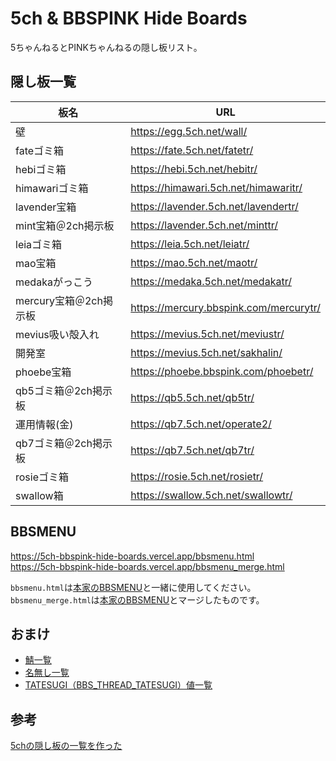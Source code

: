 # 5ch & BBSPINK Hide Boards

5ちゃんねるとPINKちゃんねるの隠し板リスト。

## 隠し板一覧

| 板名                   | URL                                      |
| ---------------------- | ---------------------------------------- |
| 壁                     | <https://egg.5ch.net/wall/>              |
| fateゴミ箱             | <https://fate.5ch.net/fatetr/>           |
| hebiゴミ箱             | <https://hebi.5ch.net/hebitr/>           |
| himawariゴミ箱         | <https://himawari.5ch.net/himawaritr/>   |
| lavender宝箱           | <https://lavender.5ch.net/lavendertr/>   |
| mint宝箱＠2ch掲示板    | <https://lavender.5ch.net/minttr/>       |
| leiaゴミ箱             | <https://leia.5ch.net/leiatr/>           |
| mao宝箱                | <https://mao.5ch.net/maotr/>             |
| medakaがっこう         | <https://medaka.5ch.net/medakatr/>       |
| mercury宝箱＠2ch掲示板 | <https://mercury.bbspink.com/mercurytr/> |
| mevius吸い殻入れ       | <https://mevius.5ch.net/meviustr/>       |
| 開発室                 | <https://mevius.5ch.net/sakhalin/>       |
| phoebe宝箱             | <https://phoebe.bbspink.com/phoebetr/>   |
| qb5ゴミ箱＠2ch掲示板   | <https://qb5.5ch.net/qb5tr/>             |
| 運用情報(金)           | <https://qb7.5ch.net/operate2/>          |
| qb7ゴミ箱＠2ch掲示板   | <https://qb7.5ch.net/qb7tr/>             |
| rosieゴミ箱            | <https://rosie.5ch.net/rosietr/>         |
| swallow箱              | <https://swallow.5ch.net/swallowtr/>     |

## BBSMENU

<https://5ch-bbspink-hide-boards.vercel.app/bbsmenu.html>  
<https://5ch-bbspink-hide-boards.vercel.app/bbsmenu_merge.html>

`bbsmenu.html`は[本家のBBSMENU](https://menu.5ch.net/bbsmenu.html)と一緒に使用してください。  
`bbsmenu_merge.html`は[本家のBBSMENU](https://menu.5ch.net/bbsmenu.html)とマージしたものです。

## おまけ

- [鯖一覧](omake/server-list.md)
- [名無し一覧](omake/nanashi-list.md)
- [TATESUGI（BBS_THREAD_TATESUGI）値一覧](omake/tatesugi-list.md)

## 参考

[5chの隠し板の一覧を作った](https://schmovic.hateblo.jp/entry/2018/04/07/182421)

